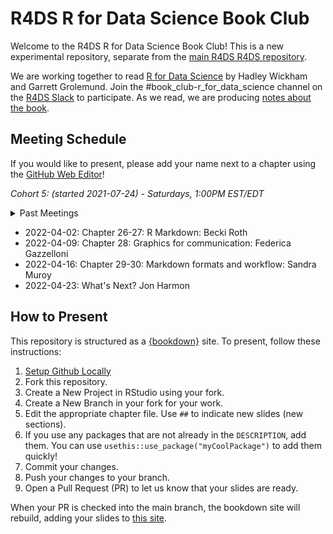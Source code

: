 # R4DS R for Data Science Book Club

Welcome to the R4DS R for Data Science Book Club!
This is a new experimental repository, separate from the [main R4DS R4DS repository](https://github.com/r4ds/bookclub-R_for_Data_Science).

We are working together to read [R for Data Science](https://r4ds.had.co.nz/) by Hadley Wickham and Garrett Grolemund.
Join the #book_club-r_for_data_science channel on the [R4DS Slack](https://r4ds.io/join) to participate.
As we read, we are producing [notes about the book](https://r4ds.github.io/bookclub-r4ds/).

## Meeting Schedule

If you would like to present, please add your name next to a chapter using the [GitHub Web Editor](https://youtu.be/d41oc2OMAuI)!

*Cohort 5: (started 2021-07-24) - Saturdays, 1:00PM EST/EDT*

<details>
  <summary> Past Meetings </summary>

- 2021-07-24: Chapter 1: Introduction: Jon Harmon
- 2021-07-31: Chapter 2-3: Data Visualization: Federica Gazzelloni
- 2021-08-07: Chapter 4: Workflow: basics: Ryan Metcalf
- 2021-08-14: Chapter 5: Data transformation: Wai-Yin
- 2021-08-21: Chapter 6: Workflow: scripts: Ryan Metcalf
- 2021-08-28: Chapter 7: Exploratory Data Analysis: Jon Harmon
- 2021-09-04: Chapter 8: Workflow: projects: Susie Neilson
- 2021-09-11: Chapter 9-10: Tibbles: Njoki Njuki Lucy
- 2021-09-18: Chapter 11: Data import (part 1): Njoki Njuki Lucy
- 2021-09-25: Chapter 11: Data import (part 2): Njoki Njuki Lucy
- 2021-10-09: Chapter 12: Tidy data (part 1): Sandra Muroy
- 2021-10-16: Chapter 12: Tidy data (part 2): Sandra Muroy
- 2021-10-23: Chapter 13: Relational data (part 1): Federica Gazzelloni
- 2021-10-30: Chapter 13: Relational data (part 2): Federica Gazzelloni
- 2021-11-13: Chapter 14: Strings (part 1): Ryan Metcalf
- 2021-11-20: Chapter 14: Strings (part 2): Ryan Metcalf
- 2021-12-04: Chapter 15: Factors: Sandra Muroy
- 2021-12-11: Chapter 16: Dates and times: Becki Roth
- 2022-01-08: Chapter 17-18: Pipes: Ryan Metcalf
- 2022-01-15: Chapter 19: Functions: Becki Roth
- 2022-01-22: Chapter 20: Vectors: Njoki Njuki Lucy
- 2022-01-29: Chapter 20: Vectors: Njoki Njuki Lucy
- 2022-02-05: Chapter 21: Iteration: Becki Roth
- 2022-02-12: Chapter 21: Iteration: Becki Roth
- 2022-02-19: Chapter 22: Modeling introduction: Federica Gazzelloni
- 2022-02-26: Chapter 23: Model basics: Federica Gazzelloni
- 2022-03-05: Chapter 24: Model building: Jon Harmon
- 2022-03-12: Chapter 25: Many models: Ryan Metcalf
- 2022-03-26: Chapter 25: Many models (part 2): Ryan Metcalf

</details>

- 2022-04-02: Chapter 26-27: R Markdown: Becki Roth
- 2022-04-09: Chapter 28: Graphics for communication: Federica Gazzelloni
- 2022-04-16: Chapter 29-30: Markdown formats and workflow: Sandra Muroy
- 2022-04-23: What's Next? Jon Harmon

## How to Present

This repository is structured as a [{bookdown}](https://CRAN.R-project.org/package=bookdown) site.
To present, follow these instructions:

1. [Setup Github Locally](https://www.youtube.com/watch?v=hNUNPkoledI)
2. Fork this repository.
3. Create a New Project in RStudio using your fork.
4. Create a New Branch in your fork for your work.
5. Edit the appropriate chapter file. Use `##` to indicate new slides (new sections).
6. If you use any packages that are not already in the `DESCRIPTION`, add them. You can use `usethis::use_package("myCoolPackage")` to add them quickly!
7. Commit your changes.
8. Push your changes to your branch.
9. Open a Pull Request (PR) to let us know that your slides are ready.

When your PR is checked into the main branch, the bookdown site will rebuild, adding your slides to [this site](https://r4ds.github.io/bookclub-URL/).
